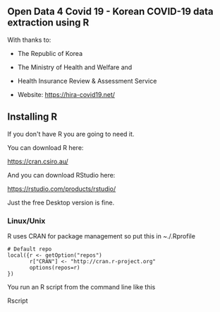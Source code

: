 ## Open Data 4 Covid 19 - Korean COVID-19 data extraction using R

With thanks to:

  * The Republic of Korea

  * The Ministry of Health and Welfare and

  * Health Insurance Review & Assessment Service

  * Website: https://hira-covid19.net/

## Installing R

If you don't have R you are going to need it.

You can download R here:

https://cran.csiro.au/

And you can download RStudio here:

https://rstudio.com/products/rstudio/

Just the free Desktop version is fine.

### Linux/Unix

R uses CRAN for package management so put this in ~./.Rprofile

```
# Default repo
local({r <- getOption("repos")
       r["CRAN"] <- "http://cran.r-project.org" 
       options(repos=r)
})
```

You run an R script from the command line like this

Rscript <script>

Or you can do this

```
$ which Rscript
/usr/local/bin/Rscript
```

Then put 

```#!/usr/local/bin/Rscript``` in the shebang line and make the file executable with 

```
chmod 755 <script>
```

RStudio may look after the details for you will need to consult https://rstudio.com/products/rstudio/ for details

### Windows

If you use Windows, I'm sorry but I can't help. 

I don't use Windows but feel free to add instructions here!

## Extra Files

### Documents directory

We have added the current Korean instructional material into Documents. These have been auto-translated into English. Improved translations welcome

### Korean_Codes directory

This directory contains some of the mappings from codes to english strings.

The PDF with the Korean name is the source of many of the codes. It is in Korean and can't be autotranslated but you can find the code you are interested in
and then translate the code numbers. 

Please remember to make code number text in Excel otherwise it will strip the leading 0's and will not match properly

## Running this code

```
$ rm -rf Results/*
$ Rscript extract.R
$ ls Results/
care_info_covid.csv              demographic_data.csv             medication_info_past_history.csv
care_info_past_history.csv       medication_info_covid.csv
$ 
```

## HWP file format

Some notices have been only been published as *.HWP in Korean.

You can convert to PDF at https://allinpdf.com/convert/fileconvert/fileconvert-start

You will find these conversions (with Google translations) in the Notices directory.
